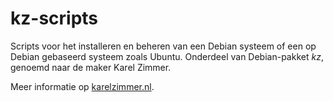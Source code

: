 # kz-scripts

Scripts voor het installeren en beheren van een Debian systeem of een op Debian gebaseerd systeem zoals Ubuntu.
Onderdeel van Debian-pakket *kz*, genoemd naar de maker Karel Zimmer.

Meer informatie op [karelzimmer.nl](https://karelzimmer.nl).
